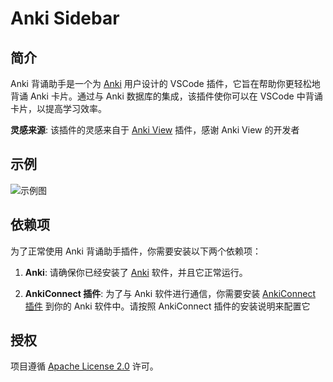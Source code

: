 # Anki Sidebar

## 简介

Anki 背诵助手是一个为 [Anki](https://apps.ankiweb.net/) 用户设计的 VSCode 插件，它旨在帮助你更轻松地背诵 Anki 卡片。通过与 Anki 数据库的集成，该插件使你可以在 VSCode 中背诵卡片，以提高学习效率。

**灵感来源**: 该插件的灵感来自于 [Anki View](https://github.com/feilongfl/ankiview-vscode) 插件，感谢 Anki View 的开发者

## 示例

![示例图](screenshot.png)

## 依赖项

为了正常使用 Anki 背诵助手插件，你需要安装以下两个依赖项：

1. **Anki**: 请确保你已经安装了 [Anki](https://apps.ankiweb.net/) 软件，并且它正常运行。

2. **AnkiConnect 插件**: 为了与 Anki 软件进行通信，你需要安装 [AnkiConnect 插件](https://ankiweb.net/shared/info/2055492159) 到你的 Anki 软件中。请按照 AnkiConnect 插件的安装说明来配置它


## 授权

项目遵循 [Apache License 2.0](LICENSE) 许可。


